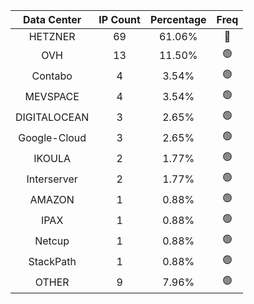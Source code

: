 | Data Center | IP Count | Percentage | Freq |
|:------------:|:--------:|:-----------:|:-----:|
| HETZNER | 69 | 61.06% | 🔴 |
| OVH | 13 | 11.50% | 🟢 |
| Contabo | 4 | 3.54% | 🟢 |
| MEVSPACE | 4 | 3.54% | 🟢 |
| DIGITALOCEAN | 3 | 2.65% | 🟢 |
| Google-Cloud | 3 | 2.65% | 🟢 |
| IKOULA | 2 | 1.77% | 🟢 |
| Interserver | 2 | 1.77% | 🟢 |
| AMAZON | 1 | 0.88% | 🟢 |
| IPAX | 1 | 0.88% | 🟢 |
| Netcup | 1 | 0.88% | 🟢 |
| StackPath | 1 | 0.88% | 🟢 |
| OTHER | 9 | 7.96% | 🟢 |